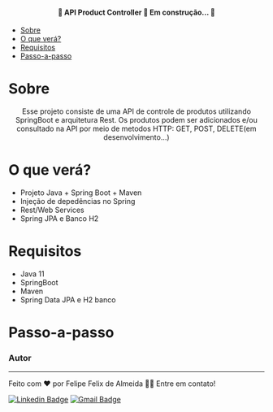 <h4 align="center"> 
	🚧  API Product Controller 🚀 Em construção...  🚧
</h4>


<!--ts-->
   * [Sobre](#Sobre)
   * [O que verá?](#O-que-verá)
   * [Requisitos](#Requisitos)
   * [Passo-a-passo](#Passo-a-passo)
   

   
<!--te-->

Sobre 
=================
<p align="center">Esse projeto consiste de uma API de controle de produtos utilizando SpringBoot e arquitetura Rest. Os produtos podem ser adicionados e/ou consultado na API por meio de metodos HTTP: GET, POST, DELETE(em desenvolvimento...)</p>



O que verá? 
=================
* Projeto Java + Spring Boot + Maven
* Injeção de depedências no Spring
* Rest/Web Services
* Spring JPA e Banco H2

Requisitos 
=================
* Java 11
* SpringBoot
* Maven
* Spring Data JPA e H2 banco

Passo-a-passo 
=================

### Autor
---
  Feito com ❤️ por Felipe Felix de Almeida 👋🏽 Entre em contato!

[![Linkedin Badge](https://img.shields.io/badge/-Felipe-blue?style=flat-square&logo=Linkedin&logoColor=white&link=https://www.linkedin.com/in/tgmarinho/)](https://www.linkedin.com/in/felipe-felix-0729371a7/) 
[![Gmail Badge](https://img.shields.io/badge/-felipe1felixalmeida@gmail.com-c14438?style=flat-square&logo=Gmail&logoColor=white&link=mailto:tgmarinho@gmail.com)](mailto:felipe1felixalmeida@gmail.com)

